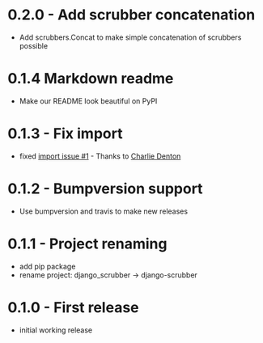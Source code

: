 # 0.2.0 - Add scrubber concatenation

* Add scrubbers.Concat to make simple concatenation of scrubbers possible

# 0.1.4 Markdown readme

* Make our README look beautiful on PyPI

# 0.1.3 - Fix import

* fixed [import issue #1](https://github.com/RegioHelden/django-scrubber/pull/1) - Thanks to [Charlie Denton](https://github.com/meshy)

# 0.1.2 - Bumpversion support

* Use bumpversion and travis to make new releases

# 0.1.1 - Project renaming

* add pip package
* rename project: django\_scrubber → django-scrubber

# 0.1.0 - First release

* initial working release
